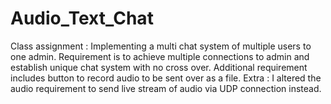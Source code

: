 # Audio_Text_Chat
Class assignment : Implementing a multi chat system of multiple users to one admin. Requirement is to achieve multiple connections to admin and establish unique chat system with no cross over. Additional requirement includes button to record audio to be sent over as a file. Extra : I altered the audio requirement to send live stream of audio via UDP connection instead.
